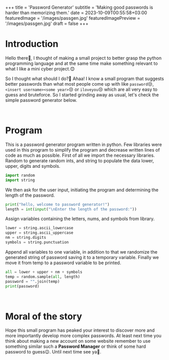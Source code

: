 +++
title = 'Password Generator'
subtitle = 'Making good passwords is harder than memorizing them.'
date = 2023-10-09T00:55:58+03:00
featuredImage = '/images/passgen.jpg'
featuredImagePreview = '/images/passgen.jpg'
draft = false
+++

# Introduction
Hello there👋, I thought of making a small project to better grasp the python programming language and at the same time make something relevant to what I like a mini cyber project.😊

So I thought what should I do?🤔 Ahaa! I know a small program that suggests better passwords than what most people come up with like `password`😒, `<insert username><some year>`😒 or `iloveyou`😒 which are all very easy to guess and bruteforce. So I started grinding away as usual, let's check the simple password generator below.

<br>

# Program
This is a password generator program written in python. Few libraries were used in this program to simplify the program and decrease written lines of code as much as possible. First of all we import the necessary libraries. Random to generate random ints, and string to populate the data lower, upper, digits and symbols.
```python
import random
import string
```

We then ask for the user input, initiating the program and determining the length of the password.
```python
print("hello, welcome to password generator!")
length = int(input("\nEnter the length of the password:"))
```

Assign variables containing the letters, nums, and symbols from library.
```python
lower = string.ascii_lowercase
upper = string.ascii_uppercase
nm = string.digits
symbols = string.punctuation
```

Append all variables to one variable, in addition to that we randomize the generated string of password saving it to a temporary variable. Finally we move it from temp to a password variable to be printed.
```python
all = lower + upper + nm + symbols
temp = random.sample(all, length)
password = "".join(temp)
print(password)
```

<br>

# Moral of the story
Hope this small program has peaked your interest to discover more and more importantly develop more complex passwords. At least next time you think about making a new account on some website remember to use something similar such a **Password Manager** or think of some hard password to guess😉. Until next time see ya👋.